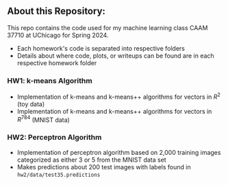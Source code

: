 ## About this Repository:
This repo contains the code used for my machine learning class CAAM 37710 at UChicago for Spring 2024.
- Each homework's code is separated into respective folders
- Details about where code, plots, or writeups can be found are in each respective homework folder
### HW1: k-means Algorithm
- Implementation of k-means and k-means++ algorithms for vectors in $R^2$ (toy data)
- Implementation of k-means and k-means++ algorithms for vectors in $R^{784}$ (MNIST data)

### HW2: Perceptron Algorithm
- Implementation of perceptron algorithm based on 2,000 training images categorized as either 3 or 5 from the MNIST data set
- Makes predictions about 200 test images with labels found in `hw2/data/test35.predictions`